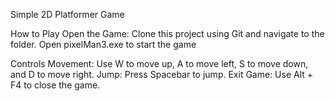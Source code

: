 Simple 2D Platformer Game

How to Play
Open the Game: Clone this project using Git and navigate to the folder. Open pixelMan3.exe to start the game

Controls
Movement: Use W to move up, A to move left, S to move down, and D to move right.
Jump: Press Spacebar to jump.
Exit Game: Use Alt + F4 to close the game.
